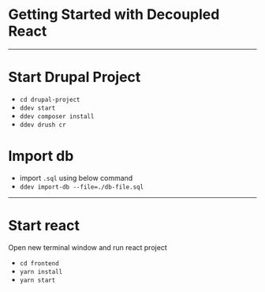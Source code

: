 # Getting Started with Decoupled React

<hr>

# Start Drupal Project

- `cd drupal-project`
- `ddev start`
- `ddev composer install`
- `ddev drush cr`

# Import db

- import `.sql` using below command
- `ddev import-db --file=./db-file.sql`
<hr>

# Start react

Open new terminal window and run react project

- `cd frontend`
- `yarn install`
- `yarn start`
